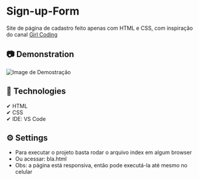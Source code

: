 # Sign-up-Form
Site de página de cadastro feito apenas com HTML e CSS, com inspiração do canal [Girl Coding](https://www.youtube.com/channel/UCp9iM676aUBzT03JiGExFEw)

## 📷 Demonstration
<img src="./assets/project-demonstration.gif" alt="Image de Demostração"> 

## 🚀 Technologies
✔ HTML 
<br>
✔ CSS
<br> 
✔ IDE: VS Code

## ⚙ Settings
* Para executar o projeto basta rodar o arquivo index em algum browser
* Ou acessar: bla.html
* Obs: a página está responsiva, então pode executá-la até mesmo no celular